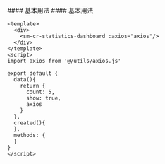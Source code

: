 <cn>
#### 基本用法
</cn>

<us>
#### 基本用法
</us>

```tpl
<template>
  <div>
    <sm-cr-statistics-dashboard :axios="axios"/>
  </div>
</template>
<script>
import axios from '@/utils/axios.js'

export default {
  data(){
    return {
      count: 5,
      show: true,
      axios
    }
  },
  created(){
  },
  methods: {
  }
}
</script>
```
